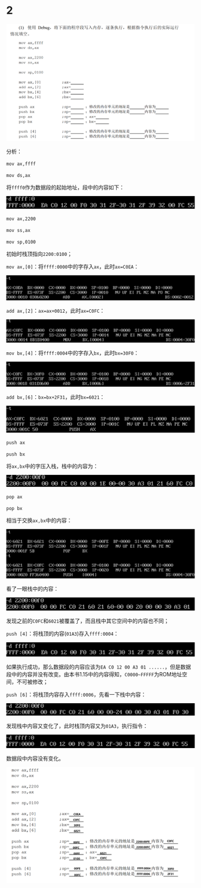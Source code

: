 # 2

![image-20250321103343772](image-20250321103343772.png)

分析：

`mov ax,ffff`

`mov ds,ax`

将`ffff0`作为数据段的起始地址，段中的内容如下：

![image-20250321103903206](image-20250321103903206.png)

`mov ax,2200`

`mov ss,ax`

`mov sp,0100`

初始时栈顶指向`2200:0100`；

`mov ax,[0]`：将`ffff:0000`中的字存入`ax`，此时`ax=C0EA`：

![image-20250321104242604](image-20250321104242604.png)

`add ax,[2]`：`ax=ax+0012`，此时`ax=C0FC`：

![image-20250321104503304](image-20250321104503304.png)

`mov bx,[4]`：将`ffff:0004`中的字存入`bx`，此时`bx=30F0`：

![image-20250321104626262](image-20250321104626262.png)

`add bx,[6]`：`bx=bx+2F31`，此时`bx=6021`：

![image-20250321105137868](image-20250321105137868.png)

`push ax`

`push bx`

将`ax,bx`中的字压入栈，栈中的内容为：

![image-20250321105616503](image-20250321105616503.png)

`pop ax`

`pop bx`

相当于交换`ax,bx`中的内容：

![image-20250321105733150](image-20250321105733150.png)

看了一眼栈中的内容：

![image-20250321110136215](image-20250321110136215.png)

发现之前的`C0FC`和`6021`被覆盖了，而且栈中其它空间中的内容也不同；

`push [4]`：将栈顶的内容(`01A3`)存入`ffff:0004`：

![image-20250321110430387](image-20250321110430387.png)

如果执行成功，那么数据段的内容应该为`EA C0 12 00 A3 01 ......`，但是数据段中的内容并没有改变。由本书1.15中的内容得知，`C0000~FFFFF`为ROM地址空间，不可被修改；

`push [6]`：将栈顶内容存入`ffff:0006`，先看一下栈中内容：

![image-20250321111301554](image-20250321111301554.png)

发现栈中内容又变化了，此时栈顶内容又为`01A3`，执行指令：

![image-20250321111434148](image-20250321111434148.png)

数据段中内容没有变化。

![image-20250321112756457](image-20250321112756457.png)